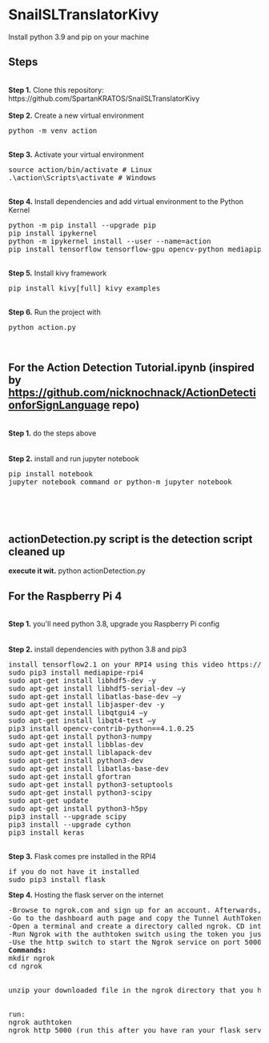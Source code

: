 # SnailSLTranslatorKivy
Install python 3.9 and pip on your machine

## Steps
<br />
<b>Step 1.</b> Clone this repository: https://github.com/SpartanKRATOS/SnailSLTranslatorKivy
<br/><br/>
<b>Step 2.</b> Create a new virtual environment 
<pre>
python -m venv action
</pre> 
<br/>
<b>Step 3.</b> Activate your virtual environment
<pre>
source action/bin/activate # Linux
.\action\Scripts\activate # Windows 
</pre>
<br/>
<b>Step 4.</b> Install dependencies and add virtual environment to the Python Kernel
<pre>
python -m pip install --upgrade pip
pip install ipykernel
python -m ipykernel install --user --name=action
pip install tensorflow tensorflow-gpu opencv-python mediapipe sklearn matplotlib
</pre>
<br/>
<b>Step 5.</b> Install kivy framework
<pre>
pip install kivy[full] kivy_examples
</pre>
<br/>
<b>Step 6.</b> Run the project with 
<pre>
python action.py
</pre>
<br/>

## For the Action Detection Tutorial.ipynb (inspired by https://github.com/nicknochnack/ActionDetectionforSignLanguage repo) 
<br />
<b>Step 1.</b> do the steps above
<br/><br/>
<br />
<b>Step 2.</b> install and run jupyter notebook
<pre>
pip install notebook
jupyter notebook command or python-m jupyter notebook
</pre>
<br/>
<br/><br/>

## actionDetection.py script is the detection script cleaned up
<b>execute it wit.</b> python actionDetection.py

## For the Raspberry Pi 4 
<br />
<b>Step 1.</b> you'll need python 3.8, upgrade you Raspberry Pi config
<br/><br/>
<br />
<b>Step 2.</b> install dependencies with python 3.8 and pip3
<pre>
install tensorflow2.1 on your RPI4 using this video https://www.youtube.com/watch?v=GNRg2P8Vqqs
sudo pip3 install mediapipe-rpi4
sudo apt-get install libhdf5-dev -y 
sudo apt-get install libhdf5-serial-dev –y 
sudo apt-get install libatlas-base-dev –y 
sudo apt-get install libjasper-dev -y 
sudo apt-get install libqtgui4 –y
sudo apt-get install libqt4-test –y
pip3 install opencv-contrib-python==4.1.0.25
sudo apt-get install python3-numpy
sudo apt-get install libblas-dev
sudo apt-get install liblapack-dev
sudo apt-get install python3-dev 
sudo apt-get install libatlas-base-dev
sudo apt-get install gfortran
sudo apt-get install python3-setuptools
sudo apt-get install python3-scipy
sudo apt-get update
sudo apt-get install python3-h5py
pip3 install --upgrade scipy
pip3 install --upgrade cython
pip3 install keras 
</pre>
<br/>
<b>Step 3.</b> Flask comes pre installed in the RPI4
<pre>
if you do not have it installed
sudo pip3 install flask
</pre>
<b>Step 4.</b> Hosting the flask server on the internet
<pre>
-Browse to ngrok.com and sign up for an account. Afterwards, go to the download page and download the Linux/Arm version.
-Go to the dashboard auth page and copy the Tunnel AuthToken to the clipboard. This will provide HTTPS secure communication.
-Open a terminal and create a directory called ngrok. CD into the new folder and unzip the Ngrok download.
-Run Ngrok with the authtoken switch using the token you just copied to the clipboard. This only has to be done once. 
-Use the http switch to start the Ngrok service on port 5000.
<b>Commands:</b>
mkdir ngrok
cd ngrok
<br/>
unzip your downloaded file in the ngrok directory that you have created.
<br/>
run:
ngrok authtoken <Your AuthToken That You Have Copied After Creating The Account>
ngrok http 5000 (run this after you have ran your flask server in localhost)
</pre>
<br/>
<br/><br/>

